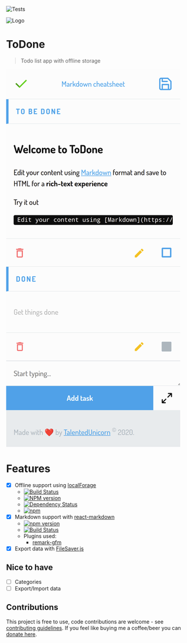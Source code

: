 ![Tests](https://github.com/talentedunicorn/todone/workflows/Testing%20push%20and%20PRs/badge.svg)

![Logo](src/logo.svg)

# ToDone

> Todo list app with offline storage

![Screenshot](screenshot.png)

# Features

- [x] Offline support using [localForage](https://github.com/localForage/localForage)
  - [![Build Status](https://travis-ci.org/localForage/localForage.svg?branch=master)](http://travis-ci.org/localForage/localForage)
  - [![NPM version](https://badge.fury.io/js/localforage.svg)](http://badge.fury.io/js/localforage)
  - [![Dependency Status](https://img.shields.io/david/localForage/localForage.svg)](https://david-dm.org/localForage/localForage)
  - [![npm](https://img.shields.io/npm/dm/localforage.svg?maxAge=2592000)](https://npmcharts.com/compare/localforage?minimal=true)
- [x] Markdown support with [react-markdown](https://github.com/rexxars/react-markdown)
  - [![npm version](https://img.shields.io/npm/v/react-markdown.svg?style=flat-square)](https://www.npmjs.com/package/react-markdown)
  - [![Build Status](https://img.shields.io/travis/rexxars/react-markdown/master.svg?style=flat-square)](https://travis-ci.org/rexxars/react-markdown)
  - Plugins used:
    - [remark-gfm](https://github.com/remarkjs/remark-gfm)
- [x] Export data with [FileSaver.js](https://www.npmjs.com/package/file-saver)

## Nice to have

- [ ] Categories
- [ ] Export/Import data

## Contributions

This project is free to use, code contributions are welcome - see [contributing guidelines](CONTRIBUTING.md). If you feel like buying me a coffee/beer you can [donate here](https://paypal.me/talentedunicorn).
